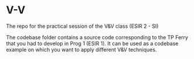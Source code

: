 # V-V
The repo for the practical session of the V&amp;V class (ESIR 2 - SI)

The codebase folder contains a source code corresponding to the TP Ferry that you had to develop in Prog 1 (ESIR 1).
It can be used as a codebase example on which you want to apply different V&V techniques.
